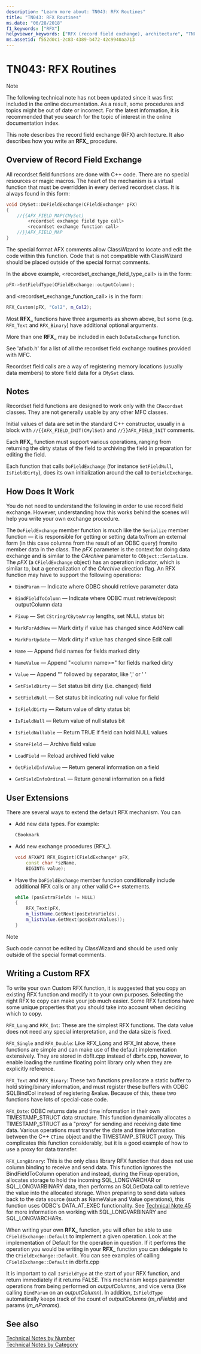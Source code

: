```yaml
---
description: "Learn more about: TN043: RFX Routines"
title: "TN043: RFX Routines"
ms.date: "06/28/2018"
f1_keywords: ["RFX"]
helpviewer_keywords: ["RFX (record field exchange), architecture", "TN043", "RFX (record field exchange)"]
ms.assetid: f552d0c1-2c83-4389-b472-42c9940aa713
---
```

# TN043: RFX Routines

> [!NOTE]
> The following technical note has not been updated since it was first included in the online documentation. As a result, some procedures and topics might be out of date or incorrect. For the latest information, it is recommended that you search for the topic of interest in the online documentation index.

This note describes the record field exchange (RFX) architecture. It also describes how you write an **RFX_** procedure.

## Overview of Record Field Exchange

All recordset field functions are done with C++ code. There are no special resources or magic macros. The heart of the mechanism is a virtual function that must be overridden in every derived recordset class. It is always found in this form:

```cpp
void CMySet::DoFieldExchange(CFieldExchange* pFX)
{
    //{{AFX_FIELD_MAP(CMySet)
        <recordset exchange field type call>
        <recordset exchange function call>
    //}}AFX_FIELD_MAP
}
```

The special format AFX comments allow ClassWizard to locate and edit the code within this function. Code that is not compatible with ClassWizard should be placed outside of the special format comments.

In the above example, \<recordset_exchange_field_type_call> is in the form:

```cpp
pFX->SetFieldType(CFieldExchange::outputColumn);
```

and \<recordset_exchange_function_call> is in the form:

```cpp
RFX_Custom(pFX, "Col2", m_Col2);
```

Most **RFX_** functions have three arguments as shown above, but some (e.g. `RFX_Text` and `RFX_Binary`) have additional optional arguments.

More than one **RFX_** may be included in each `DoDataExchange` function.

See 'afxdb.h' for a list of all the recordset field exchange routines provided with MFC.

Recordset field calls are a way of registering memory locations (usually data members) to store field data for a `CMySet` class.

## Notes

Recordset field functions are designed to work only with the `CRecordset` classes. They are not generally usable by any other MFC classes.

Initial values of data are set in the standard C++ constructor, usually in a block with `//{{AFX_FIELD_INIT(CMylSet)` and `//}}AFX_FIELD_INIT` comments.

Each **RFX_** function must support various operations, ranging from returning the dirty status of the field to archiving the field in preparation for editing the field.

Each function that calls `DoFieldExchange` (for instance `SetFieldNull`, `IsFieldDirty`), does its own initialization around the call to `DoFieldExchange`.

## How Does It Work

You do not need to understand the following in order to use record field exchange. However, understanding how this works behind the scenes will help you write your own exchange procedure.

The `DoFieldExchange` member function is much like the `Serialize` member function — it is responsible for getting or setting data to/from an external form (in this case columns from the result of an ODBC query) from/to member data in the class. The *pFX* parameter is the context for doing data exchange and is similar to the *CArchive* parameter to `CObject::Serialize`. The *pFX* (a `CFieldExchange` object) has an operation indicator, which is similar to, but a generalization of the *CArchive* direction flag. An RFX function may have to support the following operations:

- `BindParam` — Indicate where ODBC should retrieve parameter data

- `BindFieldToColumn` — Indicate where ODBC must retrieve/deposit outputColumn data

- `Fixup` — Set `CString/CByteArray` lengths, set NULL status bit

- `MarkForAddNew` — Mark dirty if value has changed since AddNew call

- `MarkForUpdate` — Mark dirty if value has changed since Edit call

- `Name` — Append field names for fields marked dirty

- `NameValue` — Append "\<column name>=" for fields marked dirty

- `Value` — Append "" followed by separator, like ',' or ' '

- `SetFieldDirty` — Set status bit dirty (i.e. changed) field

- `SetFieldNull` — Set status bit indicating null value for field

- `IsFieldDirty` — Return value of dirty status bit

- `IsFieldNull` — Return value of null status bit

- `IsFieldNullable` — Return TRUE if field can hold NULL values

- `StoreField` — Archive field value

- `LoadField` — Reload archived field value

- `GetFieldInfoValue` — Return general information on a field

- `GetFieldInfoOrdinal` — Return general information on a field

## User Extensions

There are several ways to extend the default RFX mechanism. You can

- Add new data types. For example:

    ```cpp
    CBookmark
    ```

- Add new exchange procedures (RFX_).

    ```cpp
    void AFXAPI RFX_Bigint(CFieldExchange* pFX,
        const char *szName,
        BIGINT& value);
    ```

- Have the `DoFieldExchange` member function conditionally include additional RFX calls or any other valid C++ statements.

    ```cpp
    while (posExtraFields != NULL)
    {
        RFX_Text(pFX,
        m_listName.GetNext(posExtraFields),
        m_listValue.GetNext(posExtraValues));
    }
    ```

> [!NOTE]
> Such code cannot be edited by ClassWizard and should be used only outside of the special format comments.

## Writing a Custom RFX

To write your own Custom RFX function, it is suggested that you copy an existing RFX function and modify it to your own purposes. Selecting the right RFX to copy can make your job much easier. Some RFX functions have some unique properties that you should take into account when deciding which to copy.

`RFX_Long` and `RFX_Int`: These are the simplest RFX functions. The data value does not need any special interpretation, and the data size is fixed.

`RFX_Single` and `RFX_Double`: Like RFX_Long and RFX_Int above, these functions are simple and can make use of the default implementation extensively. They are stored in dbflt.cpp instead of dbrfx.cpp, however, to enable loading the runtime floating point library only when they are explicitly reference.

`RFX_Text` and `RFX_Binary`: These two functions preallocate a static buffer to hold string/binary information, and must register these buffers with ODBC SQLBindCol instead of registering &value. Because of this, these two functions have lots of special-case code.

`RFX_Date`: ODBC returns date and time information in their own TIMESTAMP_STRUCT data structure. This function dynamically allocates a TIMESTAMP_STRUCT as a "proxy" for sending and receiving date time data. Various operations must transfer the date and time information between the C++ `CTime` object and the TIMESTAMP_STRUCT proxy. This complicates this function considerably, but it is a good example of how to use a proxy for data transfer.

`RFX_LongBinary`: This is the only class library RFX function that does not use column binding to receive and send data. This function ignores the BindFieldToColumn operation and instead, during the Fixup operation, allocates storage to hold the incoming SQL_LONGVARCHAR or SQL_LONGVARBINARY data, then performs an SQLGetData call to retrieve the value into the allocated storage. When preparing to send data values back to the data source (such as NameValue and Value operations), this function uses ODBC's DATA_AT_EXEC functionality. See [Technical Note 45](../mfc/tn045-mfc-database-support-for-long-varchar-varbinary.md) for more information on working with SQL_LONGVARBINARY and SQL_LONGVARCHARs.

When writing your own **RFX_** function, you will often be able to use `CFieldExchange::Default` to implement a given operation. Look at the implementation of Default for the operation in question. If it performs the operation you would be writing in your **RFX_** function you can delegate to the `CFieldExchange::Default`. You can see examples of calling `CFieldExchange::Default` in dbrfx.cpp

It is important to call `IsFieldType` at the start of your RFX function, and return immediately if it returns FALSE. This mechanism keeps parameter operations from being performed on *outputColumns*, and vice versa (like calling `BindParam` on an *outputColumn*). In addition, `IsFieldType` automatically keeps track of the count of *outputColumns* (*m_nFields*) and params (*m_nParams*).

## See also

[Technical Notes by Number](../mfc/technical-notes-by-number.md)<br/>
[Technical Notes by Category](../mfc/technical-notes-by-category.md)
